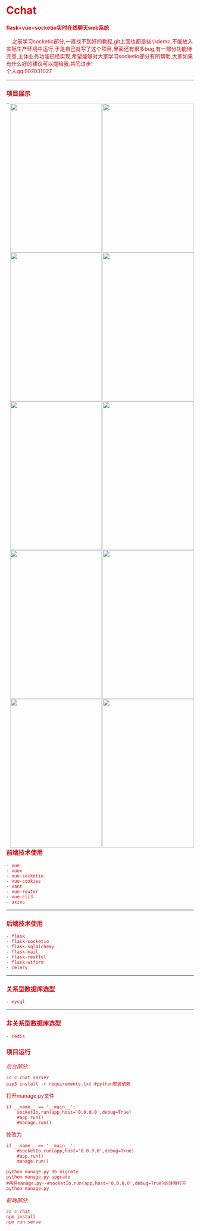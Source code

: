 # <font color=#ca0c16> Cchat
**flask+vue+socketio实时在线聊天web系统**
<br>
<br>
&nbsp;&nbsp;&nbsp;&nbsp;之前学习socketio部分,一直找不到好的教程,git上面也都是些小demo,不能放入实际生产环境中运行,于是自己就写了这个项目,里面还有很多bug,有一部分功能待完善,主体业务功能已经实现,希望能够对大家学习socketio部分有所帮助,大家如果有什么好的建议可以提给我.共同进步!
<br>
个人qq:907031027

---
### <font color=#ca0c16>项目展示
<p align="center">
<img src="https://github.com/PrimaryCY/Cchat/blob/dev/c_chat_server/static/project/QQ%E6%88%AA%E5%9B%BE20190812170433.png?raw=true" width = "245" height = "400" div align=right />
<img src="https://github.com/PrimaryCY/Cchat/blob/dev/c_chat_server/static/project/QQ%E6%88%AA%E5%9B%BE20190812170444.png?raw=true" width = "245" height = "400" div align=right />
<img src="https://github.com/PrimaryCY/Cchat/blob/dev/c_chat_server/static/project/QQ%E6%88%AA%E5%9B%BE20190812170458.png?raw=true" width = "245" height = "400" div align=right />
<img src="https://github.com/PrimaryCY/Cchat/blob/dev/c_chat_server/static/project/QQ%E6%88%AA%E5%9B%BE20190812170530.png?raw=true" width = "245" height = "400" div align=right />
<img src="https://github.com/PrimaryCY/Cchat/blob/dev/c_chat_server/static/project/QQ%E6%88%AA%E5%9B%BE20190812170539.png?raw=true" width = "245" height = "400" div align=right />
<img src="https://github.com/PrimaryCY/Cchat/blob/dev/c_chat_server/static/project/QQ%E6%88%AA%E5%9B%BE20190812170547.png?raw=true" width = "245" height = "400" div align=right />
<img src="https://github.com/PrimaryCY/Cchat/blob/dev/c_chat_server/static/project/QQ%E6%88%AA%E5%9B%BE20190812170558.png?raw=true" width = "245" height = "400" div align=right />
<img src="https://github.com/PrimaryCY/Cchat/blob/dev/c_chat_server/static/project/QQ%E6%88%AA%E5%9B%BE20190812170610.png?raw=true" width = "245" height = "400" div align=right />
<img src="https://github.com/PrimaryCY/Cchat/blob/dev/c_chat_server/static/project/QQ%E6%88%AA%E5%9B%BE20190812170622.png?raw=true" width = "245" height = "400" div align=right />
<img src="https://github.com/PrimaryCY/Cchat/blob/dev/c_chat_server/static/project/QQ%E6%88%AA%E5%9B%BE20190812170630.png?raw=true" width = "245" height = "400" div align=right />
</p>

---
### <font color=#ca0c16>前端技术使用
    - vue
    - vuex
    - vue-socketio
    - vue-cookies
    - vant
    - vue-router
    - vue-cli3
    - axios
    
---
### <font color=#ca0c16>后端技术使用
    - flask
    - flask-socketio
    - flask-sqlalchemy
    - flask-mail
    - flask-restful
    - flask-wtform
    - celery

---
### <font color=#ca0c16>关系型数据库选型
    - mysql

---
### <font color=#ca0c16>非关系型数据库选型
    - redis

### <font color=#ca0c16>项目运行
*后台部分:*
```
cd c_chat_server
pip3 install -r requirements.txt #python安装依赖
```

打开manage.py文件
```
if __name__ == '__main__':
    socketIo.run(app,host='0.0.0.0',debug=True)
    #app.run()
    #manage.run()
```
修改为
```
if __name__ == '__main__':
    #socketIo.run(app,host='0.0.0.0',debug=True)
    #app.run()
    manage.run()
```
```
python manage.py db migrate
python manage.py upgrade
#再将manage.py--#socketIo.run(app,host='0.0.0.0',debug=True)的注释打开
python manage.py
```
*前端部分:*
```
cd c_chat
npm install
npm run serve
```
